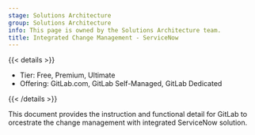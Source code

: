 ```yaml
---
stage: Solutions Architecture
group: Solutions Architecture
info: This page is owned by the Solutions Architecture team.
title: Integrated Change Management - ServiceNow
---
```


{{< details >}}

- Tier: Free, Premium, Ultimate
- Offering: GitLab.com, GitLab Self-Managed, GitLab Dedicated

{{< /details >}}

This document provides the instruction and functional detail for GitLab to orcestrate the change management with integrated ServiceNow solution.

